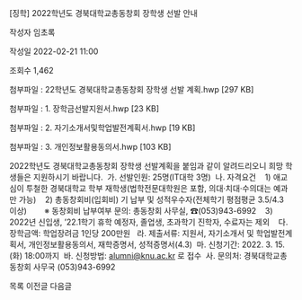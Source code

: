 [징학] ﻿2022학년도 경북대학교총동창회 장학생 선발 안내



작성자
임초록


작성일
2022-02-21 11:00


조회수
1,462


첨부파일 : 22학년도 경북대학교총동창회 장학생 선발 계획.hwp [297 KB]  

첨부파일 : 1. 장학금선발지원서.hwp [23 KB]  

첨부파일 : 2. 자기소개서및학업발전계획서.hwp [19 KB]  

첨부파일 : 3. 개인정보활용동의서.hwp [103 KB]


﻿2022학년도 경북대학교총동창회 장학생 선발계획을 붙임과 같이 알려드리오니 희망 학생들은 지원하시기 바랍니다.  가. 선발인원: 25명(IT대학 3명)  나. 자격요건    1) 애교심이 투철한 경북대학교 학부 재학생(법학전문대학원은 포함, 의대·치대·수의대는 예과만 가능)    2) 총동창회비(입회비) 기 납부 및 성적우수자(전체학기 평점평균 3.5/4.3 이상)        ※ 동창회비 납부여부 문의: 총동창회 사무실, ☎(053)943-6992    3) 2022년 신입생, ’22.1학기 휴학 예정자, 졸업생, 초과학기 진학자, 수료자는 제외    다. 장학금액: 학업장려금 1인당 200만원   라. 제출서류: 지원서, 자기소개서 및 학업발전계획서, 개인정보활용동의서, 재학증명서, 성적증명서(4.3)  마. 신청기간: 2022. 3. 15.(화) 18:00까지  바. 신청방법: alumni@knu.ac.kr 로 접수  사. 문의처: 경북대학교총동창회 사무국 (053)943-6992





목록
이전글
다음글




